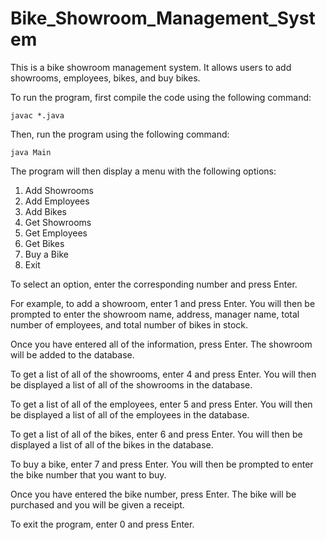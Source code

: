 # Bike_Showroom_Management_System
This is a bike showroom management system. It allows users to add showrooms, employees, bikes, and buy bikes.

To run the program, first compile the code using the following command:

```
javac *.java
```

Then, run the program using the following command:

```
java Main
```

The program will then display a menu with the following options:

1. Add Showrooms
2. Add Employees
3. Add Bikes
4. Get Showrooms
5. Get Employees
6. Get Bikes
7. Buy a Bike
0. Exit

To select an option, enter the corresponding number and press Enter.

For example, to add a showroom, enter 1 and press Enter. You will then be prompted to enter the showroom name, address, manager name, total number of employees, and total number of bikes in stock.

Once you have entered all of the information, press Enter. The showroom will be added to the database.

To get a list of all of the showrooms, enter 4 and press Enter. You will then be displayed a list of all of the showrooms in the database.

To get a list of all of the employees, enter 5 and press Enter. You will then be displayed a list of all of the employees in the database.

To get a list of all of the bikes, enter 6 and press Enter. You will then be displayed a list of all of the bikes in the database.

To buy a bike, enter 7 and press Enter. You will then be prompted to enter the bike number that you want to buy.

Once you have entered the bike number, press Enter. The bike will be purchased and you will be given a receipt.

To exit the program, enter 0 and press Enter.
